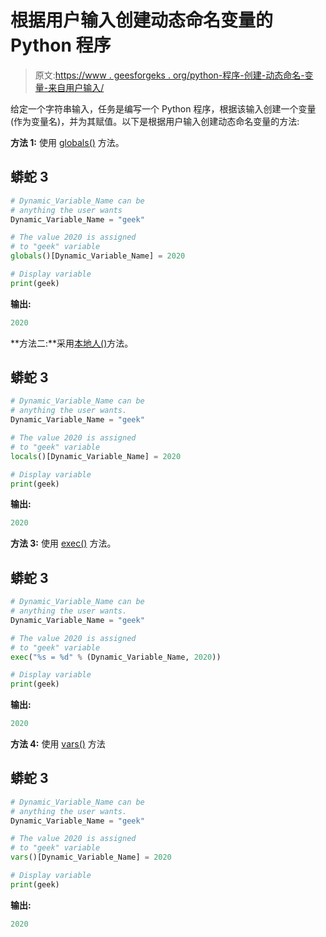 # 根据用户输入创建动态命名变量的 Python 程序

> 原文:[https://www . geesforgeks . org/python-程序-创建-动态命名-变量-来自用户输入/](https://www.geeksforgeeks.org/python-program-to-create-dynamically-named-variables-from-user-input/)

给定一个字符串输入，任务是编写一个 Python 程序，根据该输入创建一个变量(作为变量名)，并为其赋值。以下是根据用户输入创建动态命名变量的方法:

**方法 1:** 使用 [globals()](https://www.geeksforgeeks.org/python-globals-function/) 方法。

## 蟒蛇 3

```py
# Dynamic_Variable_Name can be
# anything the user wants
Dynamic_Variable_Name = "geek"

# The value 2020 is assigned
# to "geek" variable
globals()[Dynamic_Variable_Name] = 2020

# Display variable
print(geek)
```

**输出:**

```py
2020
```

**方法二:**采用[本地人()](https://www.geeksforgeeks.org/python-locals-function/)方法。

## 蟒蛇 3

```py
# Dynamic_Variable_Name can be
# anything the user wants.
Dynamic_Variable_Name = "geek"

# The value 2020 is assigned
# to "geek" variable
locals()[Dynamic_Variable_Name] = 2020

# Display variable
print(geek)
```

**输出:**

```py
2020
```

**方法 3:** 使用 [exec()](https://www.geeksforgeeks.org/exec-in-python/) 方法。

## 蟒蛇 3

```py
# Dynamic_Variable_Name can be
# anything the user wants.
Dynamic_Variable_Name = "geek"

# The value 2020 is assigned
# to "geek" variable
exec("%s = %d" % (Dynamic_Variable_Name, 2020))

# Display variable
print(geek)
```

**输出:**

```py
2020
```

**方法 4:** 使用 [vars()](https://www.geeksforgeeks.org/vars-function-python/) 方法

## 蟒蛇 3

```py
# Dynamic_Variable_Name can be
# anything the user wants.
Dynamic_Variable_Name = "geek"

# The value 2020 is assigned
# to "geek" variable
vars()[Dynamic_Variable_Name] = 2020

# Display variable
print(geek)
```

**输出:**

```py
2020
```